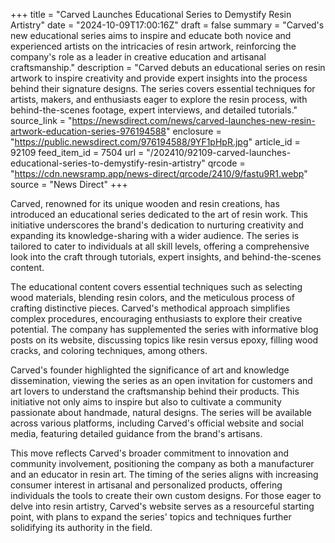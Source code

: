 +++
title = "Carved Launches Educational Series to Demystify Resin Artistry"
date = "2024-10-09T17:00:16Z"
draft = false
summary = "Carved's new educational series aims to inspire and educate both novice and experienced artists on the intricacies of resin artwork, reinforcing the company's role as a leader in creative education and artisanal craftsmanship."
description = "Carved debuts an educational series on resin artwork to inspire creativity and provide expert insights into the process behind their signature designs. The series covers essential techniques for artists, makers, and enthusiasts eager to explore the resin process, with behind-the-scenes footage, expert interviews, and detailed tutorials."
source_link = "https://newsdirect.com/news/carved-launches-new-resin-artwork-education-series-976194588"
enclosure = "https://public.newsdirect.com/976194588/9YF1pHpR.jpg"
article_id = 92109
feed_item_id = 7504
url = "/202410/92109-carved-launches-educational-series-to-demystify-resin-artistry"
qrcode = "https://cdn.newsramp.app/news-direct/qrcode/2410/9/fastu9R1.webp"
source = "News Direct"
+++

<p>Carved, renowned for its unique wooden and resin creations, has introduced an educational series dedicated to the art of resin work. This initiative underscores the brand's dedication to nurturing creativity and expanding its knowledge-sharing with a wider audience. The series is tailored to cater to individuals at all skill levels, offering a comprehensive look into the craft through tutorials, expert insights, and behind-the-scenes content.</p><p>The educational content covers essential techniques such as selecting wood materials, blending resin colors, and the meticulous process of crafting distinctive pieces. Carved's methodical approach simplifies complex procedures, encouraging enthusiasts to explore their creative potential. The company has supplemented the series with informative blog posts on its website, discussing topics like resin versus epoxy, filling wood cracks, and coloring techniques, among others.</p><p>Carved's founder highlighted the significance of art and knowledge dissemination, viewing the series as an open invitation for customers and art lovers to understand the craftsmanship behind their products. This initiative not only aims to inspire but also to cultivate a community passionate about handmade, natural designs. The series will be available across various platforms, including Carved's official website and social media, featuring detailed guidance from the brand's artisans.</p><p>This move reflects Carved's broader commitment to innovation and community involvement, positioning the company as both a manufacturer and an educator in resin art. The timing of the series aligns with increasing consumer interest in artisanal and personalized products, offering individuals the tools to create their own custom designs. For those eager to delve into resin artistry, Carved's website serves as a resourceful starting point, with plans to expand the series' topics and techniques further solidifying its authority in the field.</p>